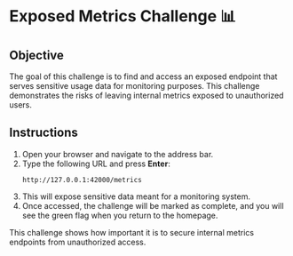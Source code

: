 # Exposed Metrics Challenge 📊

## Objective

The goal of this challenge is to find and access an exposed endpoint that serves sensitive usage data for monitoring purposes. This challenge demonstrates the risks of leaving internal metrics exposed to unauthorized users.

## Instructions

1. Open your browser and navigate to the address bar.
2. Type the following URL and press **Enter**:
   ```
   http://127.0.0.1:42000/metrics
   ```
3. This will expose sensitive data meant for a monitoring system.
4. Once accessed, the challenge will be marked as complete, and you will see the green flag when you return to the homepage.

This challenge shows how important it is to secure internal metrics endpoints from unauthorized access.
